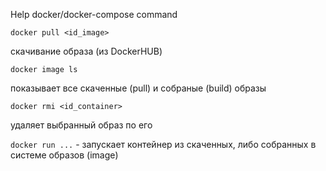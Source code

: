 Help docker/docker-compose command


```
docker pull <id_image>
```
скачивание образа (из DockerHUB)

```
docker image ls
```
показывает все скаченные (pull) и собраные (build) образы

```
docker rmi <id_container>
```
удаляет выбранный образ по его <id>

```docker run ...``` - запускает контейнер из скаченных, либо собранных в системе образов (image)
```
